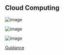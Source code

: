 ## Cloud Computing

![image](https://github.com/adeleke123/I4GCybersecurity/assets/51156057/13108dd0-9d16-4072-bac8-22e8a518eb5b)

![image](https://github.com/adeleke123/I4GCybersecurity/assets/51156057/b9d45720-e5d6-45a9-9bce-eac0a6703881)


![image](https://github.com/adeleke123/I4GCybersecurity/assets/51156057/0c987727-a163-4656-916e-1d92bfe746ed)


[Guidance](https://cloudsecurityalliance.org/research/guidance/)

